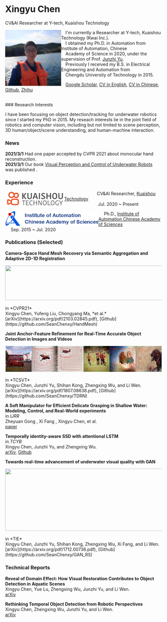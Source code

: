 # Xingyu Chen

CV&AI Researcher at Y-tech, Kuaishou Technology

<img align="left" src="./img/photo.jpg" width="180" height="">

&emsp;I'm currently a Researcher at Y-tech, Kuaishou Technology (Kwai Inc.). 
<br/> &emsp;I obtained my Ph.D. in Automation from Institute of Automation, Chinese 
<br/> &emsp;Academy of Science in 2020, under the supervision of Prof. [Junzhi Yu](https://scholar.google.com/citations?user=Gudfky4AAAAJ&hl=en). 
<br/> &emsp;Previously I received my B.S. in Electrical Engineering and Automation from
<br/> &emsp;Chengdu University of Technology in 2015.

&emsp;[Google Scholar](https://scholar.google.com/citations?user=YurWtIEAAAAJ&hl), 
[CV in English](), 
[CV in Chinese](), 
[Github](https://github.com/SeanChenxy),
[Zhihu](https://www.zhihu.com/people/chen-xing-yu-62-89)

<br/>
### Research Interests

I have been focusing on object detection/tracking for underwater robotics since I started my PhD in 2015. My reseach interests lie in the joint field of robotics and computer vision, including but not limited to scene perception, 3D human/object/scene understanding, and human-machine interaction.

### News

**2021/3/1** Had one paper accepted by CVPR 2021 about monocular hand reconstruction.
<br/>**2021/3/1** Our book [Visual Perception and Control of Underwater Robots](https://www.routledge.com/Visual-Perception-and-Control-of-Underwater-Robots/Yu-Chen-Kong/p/book/9780367695781) was published .

### Experience

<img align="left" src="img/logo_Kuaishou.png" width="190"> 

&emsp;&emsp;&emsp;&emsp;&emsp;&emsp;&emsp;&ensp;CV&AI Researcher, [Kuaishou Technology](https://www.kwai.com/) 
<br/>&emsp;&emsp;&emsp;&emsp;&emsp;&emsp;&emsp;&ensp;&nbsp;Jul. 2020 ~ Present

<img align="left" src="img/logo_IA.jpg" width="300"> 

&emsp; Ph.D., [Institute of Automation Chinese Academy of Sciences](http://english.ia.cas.cn/) 
<br/>&emsp; Sep. 2015 ~ Jul. 2020




### Publications (Selected)

**Camera-Space Hand Mesh Recovery via Semantic Aggregation and Adaptive 2D-1D Registration**
<p align="left">
<img src="./img/cmr.gif" width="672" height="112">
</p>
in *CVPR21*
<br/>Xingyu Chen, Yufeng Liu, Chongyang Ma, *et al.*
<br/>[arXiv](https://arxiv.org/pdf/2103.02845.pdf), [Github](https://github.com/SeanChenxy/HandMesh)

**Joint Anchor-Feature Refinement for Real-Time Accurate Object Detection in Images and Videos**
<p align="left">
<img src="./img/tdrn.jpg" width="672" height="">
</p>
in *TCSVT*
<br/>Xingyu Chen, Junzhi Yu, Shihan Kong, Zhengxing Wu, and Li Wen.
<br/>[arXiv](https://arxiv.org/pdf/1807.08638.pdf), [Github](https://github.com/SeanChenxy/TDRN)

**A Soft Manipulator for Efficient Delicate Grasping in Shallow Water: Modeling, Control, and Real-World experiments**
<br/>in *IJRR*
<br/>Zheyuan Gong , Xi Fang , Xingyu Chen, et al.
<br/>[paper](https://softrobotics.buaa.edu.cn/Download/2020/2020-IJRR-Gongzheyuan.pdf)

**Temporally identity-aware SSD with attentional LSTM**
<br/>in *TCYB*
<br/>Xingyu Chen, Junzhi Yu, and Zhengxing Wu.
<br/>[arXiv](https://arxiv.org/pdf/1803.00197.pdf), [Github](https://github.com/SeanChenxy/TSSD-OTA)

**Towards real-time advancement of underwater visual quality with GAN**
<p align="left">
<img src="./img/ganrs.gif" width="672" height="200">
</p>
in *TIE*
<br/>Xingyu Chen, Junzhi Yu, Shihan Kong, Zhengxing Wu, Xi Fang, and Li Wen.
<br/>[arXiv](https://arxiv.org/pdf/1712.00736.pdf), [Github](https://github.com/SeanChenxy/GAN_RS)


### Technical Reports

**Reveal of Domain Effect: How Visual Restoration Contributes to Object Detection in Aquatic Scenes**
<br/>Xingyu Chen, Yue Lu, Zhengxing Wu, Junzhi Yu, and Li Wen.
[<br/>arXiv](https://arxiv.org/pdf/2003.01913.pdf)

**Rethinking Temporal Object Detection from Robotic Perspectives**
<br/>Xingyu Chen, Zhengxing Wu, Junzhi Yu, and Li Wen.
<br/>[arXiv](https://arxiv.org/pdf/1912.10406.pdf)


